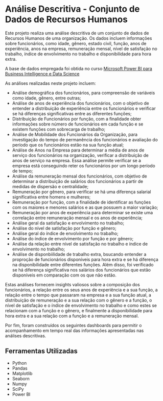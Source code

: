 # Análise Descritiva - Conjunto de Dados de Recursos Humanos

Este projeto realiza uma análise descritiva de um conjunto de dados de Recursos Humanos de uma organização. Os dados incluem informações sobre funcionários, como idade, gênero, estado civil, função, anos de experiência, anos na empresa, remuneração mensal, nível de satisfação no trabalho, índice de envolvimento no trabalho e disponibilidade para hora extra.

A base de dados empregada foi obtida no curso [Microsoft Power BI para Business Intelligence e Data Science](https://www.datascienceacademy.com.br/course/microsoft-power-bi-para-business-intelligence-e-data-science)

As análises realizadas neste projeto incluem:

* Análise demográfica dos funcionários, para compreensão de variáveis como idade, gênero, entre outras;
* Análise de anos de experiência dos funcionários, com o objetivo de entender a distribuição de experiência entre os funcionários e verificar se há diferenças significativas entre as diferentes funções;
* Distribuição de Funcionários por função, com a finalidade obter informações sobre número de funcionários em cada função e se existem funções com sobrecarga de trabalho;
* Análise de Mobilidade dos Funcionários da Organização, para investigação do tempo de permanência dos funcionários e avaliação do período que os funcionários estão na sua função atual;
* Análise de Anos na Empresa para determinar a média de anos de serviço dos funcionários na organização, verificar a distribuição de anos de serviço na empresa. Essa análise permite verificar se a empresa está conseguindo reter os funcionários por um longo período de tempo;
* Análise da remuneração mensal dos funcionários, com objetivo de determinar a distribuição de salários dos funcionários a partir de medidas de dispersão e centralidade;
* Remuneração por gênero, para verificar se há uma diferença salarial significativa entre homens e mulheres;
* Remuneração por função, com a finalidade de identificar as funções com os maiores e menores salários e as que possuem a maior variação;
* Remuneração por anos de experiência para determinar se existe uma correlação entre remuneração mensal e os anos de experiência;
* Análise geral da satisfação e envolvimento no trabalho;
* Análise do nível de satisfação por função e gênero;
* Análise geral do índice de envolvimento no trabalho;
* Análise do índice de envolvimento por função e por gênero;
* Análise da relação entre nível de satisfação no trabalho e índice de envolvimento no trabalho;
* Análise de disponbiilidade de trabalho extra, bsucando entender a proproção de funcionários disponíveis para hora extra e se há diferença na disponibilidade entre diferentes funções. Além disso, foi verificado se há diferença significativa nos salários dos funcionários que estão disponíveis em comparação com os que não estão.

Estas análises fornecem insights valiosos sobre a composição dos funcionários, a relação entre os seus anos de experiência e a sua função, a relação entre o tempo que passaram na empresa e a sua função atual, a distribuição de remuneração e a sua relação com o gênero e a função, o nível de satisfação e o índice de envolvimento no trabalho e como estes se relacionam com a função e o gênero, e finalmente a disponibilidade para hora extra e a sua relação com a função e a remuneração mensal.

Por fim, foram construídos os seguintes dashboards para permitir o acompanhamento em tempo real das informações apresentadas nas análises descritivas.



## Ferramentas Utilizadas

* Python 
* Pandas
* Matplotlib
* Seaborn
* Numpy
* SciPy
* Power BI

